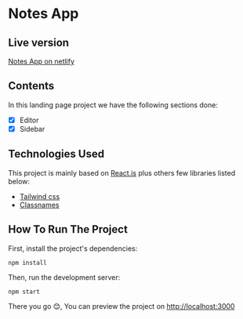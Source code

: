 # Notes App

## Live version

[Notes App on netlify](https://NotesApp.app/)

## Contents

In this landing page project we have the following sections done:

- [x] Editor
- [x] Sidebar

## Technologies Used

This project is mainly based on [React.js](https://reactjs.org/) plus others few libraries listed below:

- [Tailwind css](https://tailwindcss.com/)
- [Classnames](https://www.npmjs.com/package/classnames)

## How To Run The Project

First, install the project's dependencies:

```
npm install
```

Then, run the development server:

```
npm start
```

There you go 😊, You can preview the project on [http://localhost:3000](http://localhost:3000)
